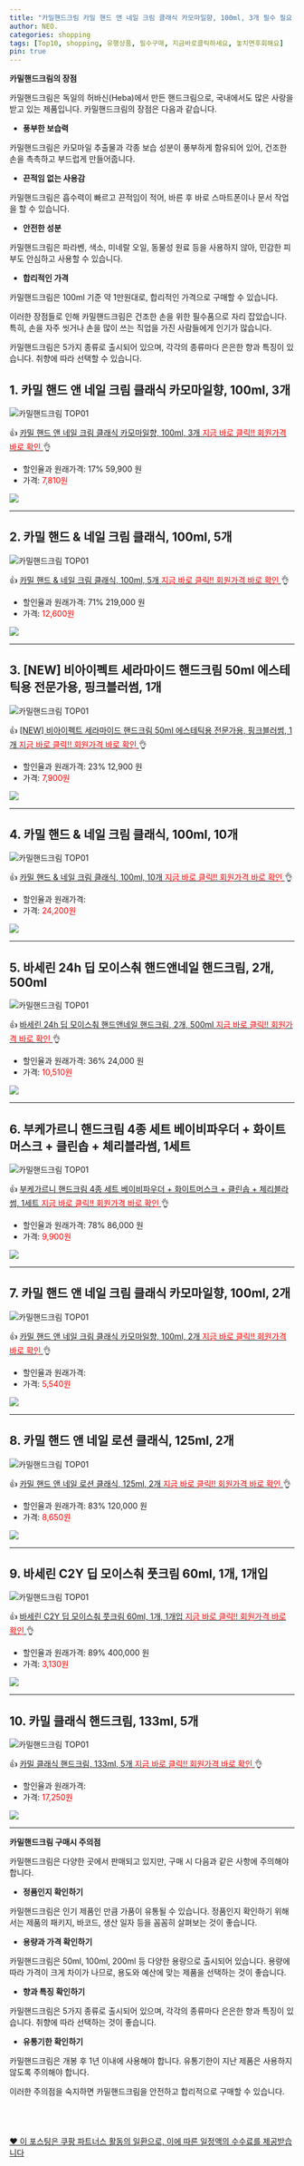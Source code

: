 ```yaml
---
title: "카밀핸드크림 카밀 핸드 앤 네일 크림 클래식 카모마일향, 100ml, 3개 필수 필요 추천 제품 비교 최저 가격 비교 장점 구매 후기 구매평"
author: NEO.
categories: shopping
tags: [Top10, shopping, 유행상품, 필수구매, 지금바로클릭하세요, 놓치면후회해요]
pin: true
---
```

**카밀핸드크림의 장점**

카밀핸드크림은 독일의 허바신(Heba)에서 만든 핸드크림으로, 국내에서도 많은 사랑을 받고 있는 제품입니다. 카밀핸드크림의 장점은 다음과 같습니다.

* **풍부한 보습력**

카밀핸드크림은 카모마일 추출물과 각종 보습 성분이 풍부하게 함유되어 있어, 건조한 손을 촉촉하고 부드럽게 만들어줍니다.

* **끈적임 없는 사용감**

카밀핸드크림은 흡수력이 빠르고 끈적임이 적어, 바른 후 바로 스마트폰이나 문서 작업을 할 수 있습니다.

* **안전한 성분**

카밀핸드크림은 파라벤, 색소, 미네랄 오일, 동물성 원료 등을 사용하지 않아, 민감한 피부도 안심하고 사용할 수 있습니다.

* **합리적인 가격**

카밀핸드크림은 100ml 기준 약 1만원대로, 합리적인 가격으로 구매할 수 있습니다.

이러한 장점들로 인해 카밀핸드크림은 건조한 손을 위한 필수품으로 자리 잡았습니다. 특히, 손을 자주 씻거나 손을 많이 쓰는 직업을 가진 사람들에게 인기가 많습니다.

카밀핸드크림은 5가지 종류로 출시되어 있으며, 각각의 종류마다 은은한 향과 특징이 있습니다. 취향에 따라 선택할 수 있습니다.

   

## 1. 카밀 핸드 앤 네일 크림 클래식 카모마일향, 100ml, 3개

![카밀핸드크림 TOP01](https://thumbnail8.coupangcdn.com/thumbnails/remote/490x490ex/image/retail/images/1674391622172508-821c41ba-7806-48b6-b5a9-b80cada8aa49.jpg)


👍 [카밀 핸드 앤 네일 크림 클래식 카모마일향, 100ml, 3개 <font color=red> 지금 바로 클릭!! 회원가격 바로 확인 </font> ](https://link.coupang.com/re/AFFSDP?lptag=AF3617701&subid=GithubCoopas&pageKey=6581209208&traceid=V0-153&itemId=12288932420&vendorItemId=85072867800) 👌 


- 할인율과 원래가격: 17%  59,900   원
- 가격: <span style='color:red'>7,810원</span>

[![](/discount_price.png)](https://link.coupang.com/re/AFFSDP?lptag=AF3617701&subid=GithubCoopas&pageKey=6581209208&traceid=V0-153&itemId=12288932420&vendorItemId=85072867800)

---


   

## 2. 카밀 핸드 & 네일 크림 클래식, 100ml, 5개

![카밀핸드크림 TOP01](https://thumbnail8.coupangcdn.com/thumbnails/remote/490x490ex/image/retail/images/7371121144163373-83a67921-3428-4600-91f3-d2c2ebb0425c.jpg)


👍 [카밀 핸드 & 네일 크림 클래식, 100ml, 5개 <font color=red> 지금 바로 클릭!! 회원가격 바로 확인 </font> ](https://link.coupang.com/re/AFFSDP?lptag=AF3617701&subid=GithubCoopas&pageKey=6581209208&traceid=V0-153&itemId=6663200048&vendorItemId=84656635113) 👌 


- 할인율과 원래가격: 71%  219,000   원
- 가격: <span style='color:red'>12,600원</span>

[![](/discount_price.png)](https://link.coupang.com/re/AFFSDP?lptag=AF3617701&subid=GithubCoopas&pageKey=6581209208&traceid=V0-153&itemId=6663200048&vendorItemId=84656635113)

---


   

## 3. [NEW] 비아이펙트 세라마이드 핸드크림 50ml 에스테틱용 전문가용, 핑크블러썸, 1개

![카밀핸드크림 TOP01](https://thumbnail7.coupangcdn.com/thumbnails/remote/490x490ex/image/vendor_inventory/ab6b/a59495d6fb04a57672eaddf6766f57faefd87b88f2948d67c250491e9fef.jpg)


👍 [[NEW] 비아이펙트 세라마이드 핸드크림 50ml 에스테틱용 전문가용, 핑크블러썸, 1개 <font color=red> 지금 바로 클릭!! 회원가격 바로 확인 </font> ](https://link.coupang.com/re/AFFSDP?lptag=AF3617701&subid=GithubCoopas&pageKey=7224787961&traceid=V0-153&itemId=17207361191&vendorItemId=84379295351) 👌 


- 할인율과 원래가격: 23%  12,900   원
- 가격: <span style='color:red'>7,900원</span>

[![](/discount_price.png)](https://link.coupang.com/re/AFFSDP?lptag=AF3617701&subid=GithubCoopas&pageKey=7224787961&traceid=V0-153&itemId=17207361191&vendorItemId=84379295351)

---


   

## 4. 카밀 핸드 & 네일 크림 클래식, 100ml, 10개

![카밀핸드크림 TOP01](https://thumbnail7.coupangcdn.com/thumbnails/remote/490x490ex/image/retail/images/1672491399260385-8fdfd140-4764-4e3f-92f1-b13ad6174a71.jpg)


👍 [카밀 핸드 & 네일 크림 클래식, 100ml, 10개 <font color=red> 지금 바로 클릭!! 회원가격 바로 확인 </font> ](https://link.coupang.com/re/AFFSDP?lptag=AF3617701&subid=GithubCoopas&pageKey=6581209208&traceid=V0-153&itemId=17910185207&vendorItemId=85072872119) 👌 


- 할인율과 원래가격: 
- 가격: <span style='color:red'>24,200원</span>

[![](/discount_price.png)](https://link.coupang.com/re/AFFSDP?lptag=AF3617701&subid=GithubCoopas&pageKey=6581209208&traceid=V0-153&itemId=17910185207&vendorItemId=85072872119)

---


   

## 5. 바세린 24h 딥 모이스춰 핸드앤네일 핸드크림, 2개, 500ml

![카밀핸드크림 TOP01](https://thumbnail7.coupangcdn.com/thumbnails/remote/490x490ex/image/retail/images/2984574307508586-a36ee9b4-908b-4bd5-ba47-5e05cc7d5919.jpg)


👍 [바세린 24h 딥 모이스춰 핸드앤네일 핸드크림, 2개, 500ml <font color=red> 지금 바로 클릭!! 회원가격 바로 확인 </font> ](https://link.coupang.com/re/AFFSDP?lptag=AF3617701&subid=GithubCoopas&pageKey=7413315021&traceid=V0-153&itemId=10700897764&vendorItemId=77981620045) 👌 


- 할인율과 원래가격: 36%  24,000   원
- 가격: <span style='color:red'>10,510원</span>

[![](/discount_price.png)](https://link.coupang.com/re/AFFSDP?lptag=AF3617701&subid=GithubCoopas&pageKey=7413315021&traceid=V0-153&itemId=10700897764&vendorItemId=77981620045)

---


   

## 6. 부케가르니 핸드크림 4종 세트 베이비파우더 + 화이트머스크 + 클린솝 + 체리블라썸, 1세트

![카밀핸드크림 TOP01](https://thumbnail7.coupangcdn.com/thumbnails/remote/490x490ex/image/retail/images/8244078274588425-765d0e34-a404-41b4-839c-88c791e8ff12.jpg)


👍 [부케가르니 핸드크림 4종 세트 베이비파우더 + 화이트머스크 + 클린솝 + 체리블라썸, 1세트 <font color=red> 지금 바로 클릭!! 회원가격 바로 확인 </font> ](https://link.coupang.com/re/AFFSDP?lptag=AF3617701&subid=GithubCoopas&pageKey=160542625&traceid=V0-153&itemId=460976029&vendorItemId=4145375047) 👌 


- 할인율과 원래가격: 78%  86,000   원
- 가격: <span style='color:red'>9,900원</span>

[![](/discount_price.png)](https://link.coupang.com/re/AFFSDP?lptag=AF3617701&subid=GithubCoopas&pageKey=160542625&traceid=V0-153&itemId=460976029&vendorItemId=4145375047)

---


   

## 7. 카밀 핸드 앤 네일 크림 클래식 카모마일향, 100ml, 2개

![카밀핸드크림 TOP01](https://thumbnail7.coupangcdn.com/thumbnails/remote/490x490ex/image/retail/images/c5d21e8d-639c-48f8-a99c-2ffbf4093ea37275550499830661017.png)


👍 [카밀 핸드 앤 네일 크림 클래식 카모마일향, 100ml, 2개 <font color=red> 지금 바로 클릭!! 회원가격 바로 확인 </font> ](https://link.coupang.com/re/AFFSDP?lptag=AF3617701&subid=GithubCoopas&pageKey=6581209208&traceid=V0-153&itemId=18173836603&vendorItemId=85323093045) 👌 


- 할인율과 원래가격: 
- 가격: <span style='color:red'>5,540원</span>

[![](/discount_price.png)](https://link.coupang.com/re/AFFSDP?lptag=AF3617701&subid=GithubCoopas&pageKey=6581209208&traceid=V0-153&itemId=18173836603&vendorItemId=85323093045)

---


   

## 8. 카밀 핸드 앤 네일 로션 클래식, 125ml, 2개

![카밀핸드크림 TOP01](https://thumbnail8.coupangcdn.com/thumbnails/remote/490x490ex/image/retail/images/198962233546633-7055beff-4afe-46ee-bcd3-3921fd8d83de.jpg)


👍 [카밀 핸드 앤 네일 로션 클래식, 125ml, 2개 <font color=red> 지금 바로 클릭!! 회원가격 바로 확인 </font> ](https://link.coupang.com/re/AFFSDP?lptag=AF3617701&subid=GithubCoopas&pageKey=6643592343&traceid=V0-153&itemId=16370586530&vendorItemId=85007370740) 👌 


- 할인율과 원래가격: 83%  120,000   원
- 가격: <span style='color:red'>8,650원</span>

[![](/discount_price.png)](https://link.coupang.com/re/AFFSDP?lptag=AF3617701&subid=GithubCoopas&pageKey=6643592343&traceid=V0-153&itemId=16370586530&vendorItemId=85007370740)

---


   

## 9. 바세린 C2Y 딥 모이스춰 풋크림 60ml, 1개, 1개입

![카밀핸드크림 TOP01](https://thumbnail10.coupangcdn.com/thumbnails/remote/490x490ex/image/retail/images/2023/06/16/12/2/f5db375d-116c-454d-abd9-277887b4fdb4.png)


👍 [바세린 C2Y 딥 모이스춰 풋크림 60ml, 1개, 1개입 <font color=red> 지금 바로 클릭!! 회원가격 바로 확인 </font> ](https://link.coupang.com/re/AFFSDP?lptag=AF3617701&subid=GithubCoopas&pageKey=6220657603&traceid=V0-153&itemId=19175120273&vendorItemId=86293171498) 👌 


- 할인율과 원래가격: 89%  400,000   원
- 가격: <span style='color:red'>3,130원</span>

[![](/discount_price.png)](https://link.coupang.com/re/AFFSDP?lptag=AF3617701&subid=GithubCoopas&pageKey=6220657603&traceid=V0-153&itemId=19175120273&vendorItemId=86293171498)

---


   

## 10. 카밀 클래식 핸드크림, 133ml, 5개

![카밀핸드크림 TOP01](https://thumbnail9.coupangcdn.com/thumbnails/remote/490x490ex/image/vendor_inventory/6a5d/441bc016c778e661972bb83fd2d514f1a22f836c30e435ec760ec38ca1e3.jpg)


👍 [카밀 클래식 핸드크림, 133ml, 5개 <font color=red> 지금 바로 클릭!! 회원가격 바로 확인 </font> ](https://link.coupang.com/re/AFFSDP?lptag=AF3617701&subid=GithubCoopas&pageKey=6581209208&traceid=V0-153&itemId=12485181931&vendorItemId=86740788694) 👌 


- 할인율과 원래가격: 
- 가격: <span style='color:red'>17,250원</span>

[![](/discount_price.png)](https://link.coupang.com/re/AFFSDP?lptag=AF3617701&subid=GithubCoopas&pageKey=6581209208&traceid=V0-153&itemId=12485181931&vendorItemId=86740788694)

---
**카밀핸드크림 구매시 주의점**

카밀핸드크림은 다양한 곳에서 판매되고 있지만, 구매 시 다음과 같은 사항에 주의해야 합니다.

* **정품인지 확인하기**

카밀핸드크림은 인기 제품인 만큼 가품이 유통될 수 있습니다. 정품인지 확인하기 위해서는 제품의 패키지, 바코드, 생산 일자 등을 꼼꼼히 살펴보는 것이 좋습니다.

* **용량과 가격 확인하기**

카밀핸드크림은 50ml, 100ml, 200ml 등 다양한 용량으로 출시되어 있습니다. 용량에 따라 가격이 크게 차이가 나므로, 용도와 예산에 맞는 제품을 선택하는 것이 좋습니다.

* **향과 특징 확인하기**

카밀핸드크림은 5가지 종류로 출시되어 있으며, 각각의 종류마다 은은한 향과 특징이 있습니다. 취향에 따라 선택하는 것이 좋습니다.

* **유통기한 확인하기**

카밀핸드크림은 개봉 후 1년 이내에 사용해야 합니다. 유통기한이 지난 제품은 사용하지 않도록 주의해야 합니다.

이러한 주의점을 숙지하면 카밀핸드크림을 안전하고 합리적으로 구매할 수 있습니다.<br><br><br><br><br> [ ❤  이 포스팅은 쿠팡 파트너스 활동의 일환으로, 이에 따른 일정액의 수수료를 제공받습니다](https://link.coupang.com/a/bcEFyh)
